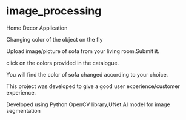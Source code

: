 # image_processing
Home Decor Application

Changing color of the object on the fly

Upload image/picture of sofa from your living room.Submit it. 

click on the colors provided in the catalogue.

You will find the color of sofa  changed according to your choice.

This project was developed to give a good user experience/customer experience.

Developed using Python OpenCV library,UNet AI model for image segmentation
